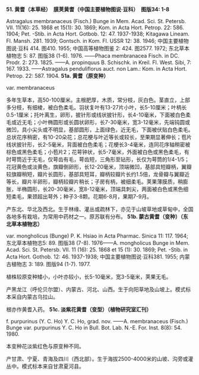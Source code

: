 **51. 黄耆（本草经）　膜荚黄耆（中国主要植物图说·豆科）　图版34: 1-8**

Astragalus membranaceus (Fisch.) Bunge in Mem. Acad. Sci. St. Petersb. VII. 11(16): 25. 1868 et 15(1): 30. 1869; Kom. in Acta Hort. Petrop. 22: 586. 1904; Pet. -Stib. in Acta Hort. Gotbob. 12: 47. 1937-1938; Kitagawa Lineam. Fl. Mansh. 281. 1939; Gontsch. in Kom. Fl. USSR 12: 38. 1946; 中国主要植物图说·豆科 414. 图410. 1955; 中国高等植物图鉴 2: 424. 图2577. 1972; 东北草本植物志 5: 87. 图版38 (1-6). 1976. ——Phaca membranacea Fisch. in DC. Prodr. 2: 273. 1825. ——A. propinquus B. Schischk. in Kreil. Fl. West. Sibi, 7: 167. 1933. ——Astragalus penduliflorus auct. non Lam.: Kom. in Acta Hort. Petrop. 22: 587. 1904.
**51a. 黄耆（原变种）**

var. membranaceus

多年生草本，高50-100厘米。主根肥厚，木质，常分枝，灰白色。茎直立，上部多分枝，有细棱，被白色柔毛。羽状复叶有13-27片小叶，长5-10厘米；叶柄长0.5-1厘米；托叶离生，卵形，披针形或线状披针形，长4-10毫米，下面被白色柔毛或近无毛；小叶椭圆形或长圆状卵形，长7-30毫米，宽3-12毫米，先端钝圆或微凹，具小尖头或不明显，基部圆形，上面绿色，近无毛，下面被伏贴白色柔毛。总状花序稍密，有10-20朵花；总花梗与叶近等长或较长，至果期显著伸长；苞片线状披针形，长2-5毫米，背面被白色柔毛；花梗长3-4毫米，连同花序轴稍密被棕色或黑色柔毛；小苞片2；花萼钟状，长5-7毫米，外面被白色或黑色柔毛，有时萼筒近于无毛，仅萼齿有毛，萼齿短，三角形至钻形，长仅为萼筒的1/4-1/5；花冠黄色或淡黄色，旗瓣倒卵形，长12-20毫米，顶端微凹，基部具短瓣柄，翼瓣较旗瓣稍短，瓣片长圆形，基部具短耳，瓣柄较瓣片长约1.5倍，龙骨瓣与翼瓣近等长，瓣片半卵形，瓣柄较瓣片稍长；子房有柄，被细柔毛。荚果薄膜质，稍膨胀，半椭圆形，长20-30毫米，宽8-12毫米，顶端具刺尖，两面被白色或黑色细短柔毛，果颈超出萼外；种子3-8颗。花期6-8月，果期7-9月。

产东北、华北及西北。生于林缘、灌丛或疏林下，亦见于山坡草地或草甸中，全国各地多有栽培，为常用中药材之一。原苏联有分布。
**51b. 蒙古黄耆（变种）（东北草本植物志）**

var. mongholicus (Bunge) P. K. Hsiao in Acta Pharmac. Sinica 11: 117. 1964; 东北草本植物志5: 89. 图版38 (7-8). 1976——A. mongholicus Bunge in Mem. Acad. Sci. St. Petersb. VII. 11 (16): 25. 1868 et 15 (1): 30. 1869; Pet. -Stib. in Acta Hort. Gothob. 12: 46. 1937-1938; 中国主要植物图说·豆科381. 1955; 内蒙古植物志 3: 189. 图版94 (1-7). 1977.

植株较原变种矮小，小叶亦较小，长5-10毫米，宽3-5毫米，荚果无毛。

产黑龙江（呼伦贝尔盟）、内蒙古、河北、山西。生于向阳草地及山坡上。模式标本采自内蒙古乌拉山。

根亦作黄耆入药。
**51c. 淡紫花黄耆（变型）（植物研究室汇刊）**

f. purpurinus (Y. C. Ho) Y. C. Ho, grad. nov. ——A. membranaceus (Fisch.) Bunge var. purpurinus Y. C. Ho in Bull. Bot. Lab. N.-E. For. Inst. 8(8): 54. 1980.

本变种花淡紫红色与原变种不同。

产甘肃、宁夏、青海及四川（西北部）。生于海拔2500-4000米的山坡、沟旁或灌丛中。模式标本来自甘肃夏河县。
